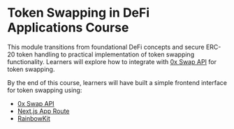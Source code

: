 # Token Swapping in DeFi Applications Course

This module transitions from foundational DeFi concepts and secure ERC-20 token handling to practical implementation of token swapping functionality. Learners will explore how to integrate with [0x Swap API](https://0x.org/docs/0x-swap-api/introduction) for token swapping.

By the end of this course, learners will have built a simple frontend interface for token swapping using:

- [0x Swap API](https://0x.org/docs/0x-swap-api/introduction)
- [Next.js App Route](https://nextjs.org/)
- [RainbowKit](https://www.rainbowkit.com/docs/introduction)
